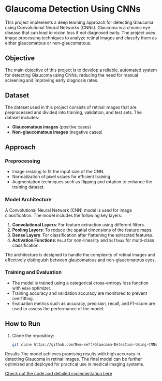 # Glaucoma Detection Using CNNs

This project implements a deep learning approach for detecting Glaucoma using Convolutional Neural Networks (CNNs). Glaucoma is a chronic eye disease that can lead to vision loss if not diagnosed early. The project uses image processing techniques to analyze retinal images and classify them as either glaucomatous or non-glaucomatous.

## Objective
The main objective of this project is to develop a reliable, automated system for detecting Glaucoma using CNNs, reducing the need for manual screening and improving early diagnosis rates.

## Dataset
The dataset used in this project consists of retinal images that are preprocessed and divided into training, validation, and test sets. The dataset includes:
- **Glaucomatous images** (positive cases)
- **Non-glaucomatous images** (negative cases)

## Approach
### Preprocessing
- Image resizing to fit the input size of the CNN.
- Normalization of pixel values for efficient training.
- Augmentation techniques such as flipping and rotation to enhance the training dataset.

### Model Architecture
A Convolutional Neural Network (CNN) model is used for image classification. The model includes the following key layers:
1. **Convolutional Layers**: For feature extraction using different filters.
2. **Pooling Layers**: To reduce the spatial dimensions of the feature maps.
3. **Dense Layers**: For classification after flattening the extracted features.
4. **Activation Functions**: `ReLU` for non-linearity and `Softmax` for multi-class classification.

The architecture is designed to handle the complexity of retinal images and effectively distinguish between glaucomatous and non-glaucomatous eyes.

### Training and Evaluation
- The model is trained using a categorical cross-entropy loss function with `Adam` optimizer.
- Training accuracy and validation accuracy are monitored to prevent overfitting.
- Evaluation metrics such as accuracy, precision, recall, and F1-score are used to assess the performance of the model.

## How to Run
1. Clone the repository:
   ```bash
   git clone https://github.com/Nvm-seff/Glaucoma-Detection-Using-CNNs.git

Results
The model achieves promising results with high accuracy in detecting Glaucoma in retinal images. The final model can be further optimized and deployed for practical use in medical imaging systems.

[Check out the code and detailed implementation here](https://github.com/Nvm-seff/Glaucoma-Detection-Using-CNNs/blob/main/DIP_Project.ipynb)
